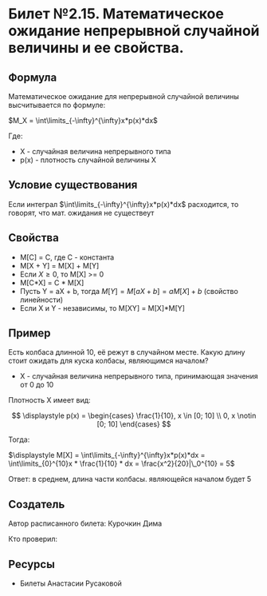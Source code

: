 # Билет №2.15. Математическое ожидание непрерывной случайной величины и ее свойства.

## Формула

Математическое ожидание для непрерывной случайной величины высчитывается по формуле:

$M_X = \int\limits_{-\infty}^{\infty}x*p(x)*dx$

Где:
- X - случайная величина непрерывного типа
- p(x) - плотность случайной величины X

## Условие существования

Если интеграл $\int\limits_{-\infty}^{\infty}x*p(x)*dx$ расходится, то говорят, что мат. ожидания не существеут

## Свойства

- М[С] = С, где С - константа
- M[X + Y] = M[X] + M[Y]
- Если $X \geqslant 0$, то M[X] >= 0
- M[C*X] = C * M[X]
- Пусть Y = aX + b, тогда $\displaystyle M[Y] = M[aX+b] = aM[X] + b$ (свойство линейности)
- Если X и Y - независимы, то M[XY] = M[X]*M[Y]

## Пример

Есть колбаса длинной 10, её режут в случайном месте. Какую длину стоит ожидать для куска колбасы, являющимся началом? 

- X - случайная величина непрерывного типа, принимающая значения от 0 до 10

Плотность X имеет вид:

$$ \displaystyle
  p(x) = 
    \begin{cases}
      \frac{1}{10}, x \in [0; 10] \\
      0, x \notin [0; 10]
    \end{cases}
$$

Тогда:

$\displaystyle M[X] = \int\limits_{-\infty}^{\infty}x*p(x)*dx = \int\limits_{0}^{10}x * \frac{1}{10} * dx = \frac{x^2}{20}|\_0^{10} = 5$

Ответ: в среднем, длина части колбасы. являющейся началом будет 5

## Создатель

Автор расписанного билета: Курочкин Дима

Кто проверил:

## Ресурсы
 
 - Билеты Анастасии Русаковой 
